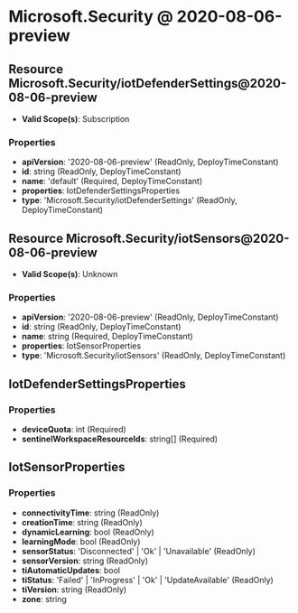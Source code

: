 # Microsoft.Security @ 2020-08-06-preview

## Resource Microsoft.Security/iotDefenderSettings@2020-08-06-preview
* **Valid Scope(s)**: Subscription
### Properties
* **apiVersion**: '2020-08-06-preview' (ReadOnly, DeployTimeConstant)
* **id**: string (ReadOnly, DeployTimeConstant)
* **name**: 'default' (Required, DeployTimeConstant)
* **properties**: IotDefenderSettingsProperties
* **type**: 'Microsoft.Security/iotDefenderSettings' (ReadOnly, DeployTimeConstant)

## Resource Microsoft.Security/iotSensors@2020-08-06-preview
* **Valid Scope(s)**: Unknown
### Properties
* **apiVersion**: '2020-08-06-preview' (ReadOnly, DeployTimeConstant)
* **id**: string (ReadOnly, DeployTimeConstant)
* **name**: string (Required, DeployTimeConstant)
* **properties**: IotSensorProperties
* **type**: 'Microsoft.Security/iotSensors' (ReadOnly, DeployTimeConstant)

## IotDefenderSettingsProperties
### Properties
* **deviceQuota**: int (Required)
* **sentinelWorkspaceResourceIds**: string[] (Required)

## IotSensorProperties
### Properties
* **connectivityTime**: string (ReadOnly)
* **creationTime**: string (ReadOnly)
* **dynamicLearning**: bool (ReadOnly)
* **learningMode**: bool (ReadOnly)
* **sensorStatus**: 'Disconnected' | 'Ok' | 'Unavailable' (ReadOnly)
* **sensorVersion**: string (ReadOnly)
* **tiAutomaticUpdates**: bool
* **tiStatus**: 'Failed' | 'InProgress' | 'Ok' | 'UpdateAvailable' (ReadOnly)
* **tiVersion**: string (ReadOnly)
* **zone**: string

